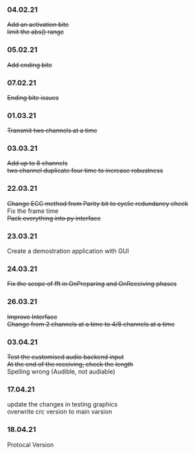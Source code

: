  ### 04.02.21  
~~Add an activation bite~~  
~~limit the abs() range~~

### 05.02.21
~~Add ending bite~~

### 07.02.21
~~Ending bite issues~~

### 01.03.21  
~~Transmit two channels at a time~~

### 03.03.21  
~~Add up to 8 channels~~  
~~two channel duplicate four time to increase robustness~~

### 22.03.21  
~~Change ECC method from Parity bit to cyclic redundancy check~~  
Fix the frame time  
~~Pack everything into py interface~~

### 23.03.21  
Create a demostration application with GUI  

### 24.03.21
~~Fix the scope of fft in OnPreparing and OnReceiving phases~~  

### 26.03.21
~~Improve Interface~~  
~~Change from 2 channels at a time to 4/8 channels at a time~~  

### 03.04.21  
~~Test the customised audio backend input~~    
~~At the end of the receiving, check the length~~    
Spelling wrong (Audible, not audiable)  

### 17.04.21  
update the changes in testing graphics   
overwrite crc version to main varsion  

### 18.04.21
Protocal Version  
